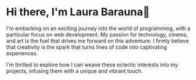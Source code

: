# Hi there, I'm Laura Barauna👋
I'm embarking on an exciting journey into the world of programming, with a particular focus on web development. My passion for technology, cinema, and art is the fuel that drives me forward on this adventure. I firmly believe that creativity is the spark that turns lines of code into captivating experiences.

I'm thrilled to explore how I can weave these eclectic interests into my projects, infusing them with a unique and vibrant touch.

<!--
**LauraBarauna/laurabarauna** is a ✨ _special_ ✨ repository because its `README.md` (this file) appears on your GitHub profile.

Here are some ideas to get you started:

- 🔭 I’m currently working on ...
- 🌱 I’m currently learning ...
- 👯 I’m looking to collaborate on ...
- 🤔 I’m looking for help with ...
- 💬 Ask me about ...
- 📫 How to reach me: ...
- 😄 Pronouns: ...
- ⚡ Fun fact: ...
-->
